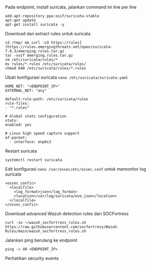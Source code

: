 Pada endpoint, install suricata, jalankan command ini line per line
```
add-apt-repository ppa:oisf/suricata-stable
apt-get update
apt-get install suricata -y
```
Download dan extract rules untuk suricata
```
cd /tmp/ && curl -LO https://rules](https://rules.emergingthreats.net/open/suricata-7.0.3/emerging.rules.tar.gz
tar -xvzf emerging.rules.tar.gz
rm /etc/suricata/rules/*
mv rules/*.rules /etc/suricata/rules/
chmod 640 /etc/suricata/rules/*.rules
```
Ubah konfigurasi suricata `nano /etc/suricata/suricata.yaml`
```
HOME_NET: "<ENDPOINT_IP>"
EXTERNAL_NET: "any"

default-rule-path: /etc/suricata/rules
rule-files:
- "*.rules"

# Global stats configuration
stats:
enabled: yes

# Linux high speed capture support
af-packet:
  - interface: enp0s3
```
Restart suricata
```
systemctl restart suricata
```
Edit konfigurasi `nano /var/ossec/etc/ossec.conf` untuk memonitor log suricata
```
<ossec_confic>
  <localfile>
    <log_format>json</log_format>
    <location>/var/log/suricata/eve.json</location>
  </localfile>
</ossec_confic>
```
Download advanced Wazuh detection rules dari SOCFortress
```
curl -so ~/wazuh_socfortress_rules.sh https://raw.githubusercontent.com/socfortress/Wazuh-Rules/main/wazuh_socfortress_rules.sh
```
Jalankan ping berulang ke endpoint
```
ping -c 40 <ENDPOINT_IP>
```
Perhatikan security events
